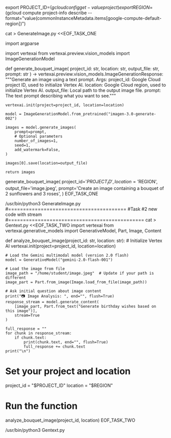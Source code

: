 export PROJECT_ID=$(gcloud config get-value project)
export REGION=$(gcloud compute project-info describe --format="value(commonInstanceMetadata.items[google-compute-default-region])")

cat > GenerateImage.py <<EOF_TASK_ONE

import argparse

import vertexai
from vertexai.preview.vision_models import ImageGenerationModel

def generate_bouquet_image(
project_id: str, location: str, output_file: str, prompt: str ) -> vertexai.preview.vision_models.ImageGenerationResponse:
"""Generate an image using a text prompt.
Args:
project_id: Google Cloud project ID, used to initialize Vertex AI.
location: Google Cloud region, used to initialize Vertex AI.
output_file: Local path to the output image file.
prompt: The text prompt describing what you want to see."""

    vertexai.init(project=project_id, location=location)

    model = ImageGenerationModel.from_pretrained("imagen-3.0-generate-002")

    images = model.generate_images(
        prompt=prompt,
        # Optional parameters
        number_of_images=1,
        seed=1,
        add_watermark=False,
    )

    images[0].save(location=output_file)

    return images

generate_bouquet_image(
project_id='$PROJECT_ID',
    location='$REGION',
output_file='image.jpeg',
prompt='Create an image containing a bouquet of 2 sunflowers and 3 roses',
)
EOF_TASK_ONE

/usr/bin/python3 GenerateImage.py
#========================================
#Task #2 new code with stream
#==============================================
cat > Gentext.py <<EOF_TASK_TWO
import vertexai
from vertexai.generative_models import GenerativeModel, Part, Image, Content

def analyze_bouquet_image(project_id: str, location: str): # Initialize Vertex AI
vertexai.init(project=project_id, location=location)

    # Load the Gemini multimodal model (version 2.0 flash)
    model = GenerativeModel("gemini-2.0-flash-001")

    # Load the image from file
    image_path = "/home/student/image.jpeg"  # Update if your path is different
    image_part = Part.from_image(Image.load_from_file(image_path))

    # Ask initial question about image content
    print("📷 Image Analysis: ", end="", flush=True)
    response_stream = model.generate_content(
        [image_part, Part.from_text("Generate birthday wishes based on this image")],
        stream=True
    )

    full_response = ""
    for chunk in response_stream:
        if chunk.text:
            print(chunk.text, end="", flush=True)
            full_response += chunk.text
    print("\n")

# Set your project and location

project_id = "$PROJECT_ID"
location = "$REGION"

# Run the function

analyze_bouquet_image(project_id, location)
EOF_TASK_TWO

/usr/bin/python3 Gentext.py

